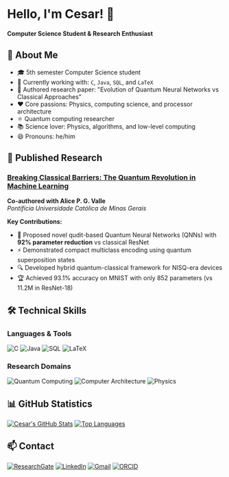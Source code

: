 # Hello, I'm Cesar! 👋
#### Computer Science Student & Research Enthusiast

## 🚀 About Me
- 🎓 5th semester Computer Science student
- 🔭 Currently working with: `C`, `Java`, `SQL`, and `LaTeX`
- 🧪 Authored research paper: "Evolution of Quantum Neural Networks vs Classical Approaches"
- ❤️ Core passions: Physics, computing science, and processor architecture
- ⚛️ Quantum computing researcher
- 📚 Science lover: Physics, algorithms, and low-level computing
- 😄 Pronouns: he/him

## 🔬 Published Research
### [Breaking Classical Barriers: The Quantum Revolution in Machine Learning](link-para-o-artigo)
**Co-authored with Alice P. G. Valle**  
*Pontifícia Universidade Católica de Minas Gerais*

**Key Contributions:**
- 🚀 Proposed novel qudit-based Quantum Neural Networks (QNNs) with **92% parameter reduction** vs classical ResNet
- ⚡ Demonstrated compact multiclass encoding using quantum superposition states
- 🔍 Developed hybrid quantum-classical framework for NISQ-era devices
- 🏆 Achieved 93.1% accuracy on MNIST with only 852 parameters (vs 11.2M in ResNet-18)

## 🛠 Technical Skills
### Languages & Tools
![C](https://img.shields.io/badge/C-A8B9CC?style=for-the-badge&logo=c&logoColor=white)
![Java](https://img.shields.io/badge/Java-007396?style=for-the-badge&logo=java&logoColor=white)
![SQL](https://img.shields.io/badge/SQL-4479A1?style=for-the-badge&logo=mysql&logoColor=white)
![LaTeX](https://img.shields.io/badge/LaTeX-008080?style=for-the-badge&logo=latex&logoColor=white)

### Research Domains
![Quantum Computing](https://img.shields.io/badge/Quantum_Computing-512BD4?style=for-the-badge&logo=quantum&logoColor=white)
![Computer Architecture](https://img.shields.io/badge/Processor_Architecture-3F51B5?style=for-the-badge&logo=cpu&logoColor=white)
![Physics](https://img.shields.io/badge/Physics-009688?style=for-the-badge&logo=science&logoColor=white)

## 📊 GitHub Statistics
[![Cesar's GitHub Stats](https://github-readme-stats.vercel.app/api?username=SEU-USUARIO&show_icons=true&theme=radical&include_all_commits=true)](https://github.com/SEU-USUARIO)
[![Top Languages](https://github-readme-stats.vercel.app/api/top-langs/?username=SEU-USUARIO&layout=compact&theme=radical&hide=html,css&langs_count=6)](https://github.com/SEU-USUARIO)

## 📫 Contact
[![ResearchGate](https://img.shields.io/badge/Research_Gate-00CCBB?style=for-the-badge&logo=researchgate&logoColor=white)](https://www.researchgate.net/profile/SEU-PERFIL)
[![LinkedIn](https://img.shields.io/badge/LinkedIn-0077B5?style=for-the-badge&logo=linkedin&logoColor=white)](https://www.linkedin.com/in/seu-perfil/)
[![Gmail](https://img.shields.io/badge/Gmail-D14836?style=for-the-badge&logo=gmail&logoColor=white)](mailto:seuemail@gmail.com)
[![ORCID](https://img.shields.io/badge/ORCID-A6CE39?style=for-the-badge&logo=orcid&logoColor=white)](https://orcid.org/SEU-ORCID)
